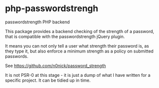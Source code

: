 php-passwordstrengh
===================

passwordstrength PHP backend

This package provides a backend checking of the strength of a password, that is compatible with the passwordstrength jQuery plugin.

It means you can not only tell a user what strength their password is, as they type it, but also enforce a minimum strength as a policy on submitted passwords.

See https://github.com/n0nick/password_strength

It is not PSR-0 at this stage - it is just a dump of what I have written for a specific project. It can be tidied up in time.